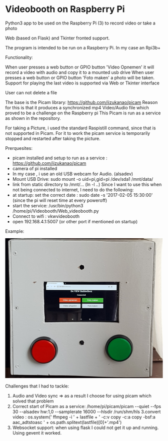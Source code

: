 # Videobooth on Raspberry Pi
Python3 app to be used on the Raspberry Pi (3) to record video or take a photo

Web (based on Flask) and Tkinter fronted support.

The program is intended to be run on a Raspberry Pi. In my case an Rpi3b+

Functionality:

When user presses a web button or GPIO button 'Video Opnemen' it will record a video with audio and copy it to a mounted usb drive
When user presses a web button or GPIO button 'Foto maken' a photo will be taken.
Support for playing the last video is supported via Web or Tkinter interface

User can not delete a file

The base is the Picam library: https://github.com/iizukanao/picam
Reason for this is that it produces a synchronized mp4 Video/Audio file which proved to be a challenge on the Raspberry pi
This Picam is run as a service as shown in the repository.

For taking a Picture, i used the standard Raspistill command, since that is not supported in Picam.
For it to work the picam service is temporarily stopped and restarted after taking the picture.

Prerquesites:
- picam installed and setup to run as a service : https://github.com/iizukanao/picam
- camera of pi installed
- In my case , i use an old USB webcam for Audio. (alsadev) 
- Mount USB Drive: sudo mount -o uid=pi,gid=pi /dev/sda1 /mnt/data/
- link from static directory to /mnt/... (ln -l ..)
Since I want to use this when not being connected to internet, I need to do the following:
- at startup: set the correct date : sudo date -s '2017-02-05 15:30:00' (since the pi will reset time at every poweroff)
- start the service: /usr/bin/python3 /home/pi/Videobooth/Web_videobooth.py
- Connect to wifi : vkwvideobooth
- open 192.168.4.1:5007 (or other port if mentioned on startup)

Example:

<img src="Example_image/videbooth_example.jpg">

Challenges that I had to tackle:
1. Audio and Video sync => as a result I choose for using picam which solved that problem
2. Correct start of Picam as a service: /home/pi/picam/picam --quiet --fps 30 --alsadev hw:1,0 --samplerate 16000 --hlsdir /run/shm/hls
3.convert video : os.system(' ffmpeg -i ' + lastfile + ' -c:v copy -c:a copy -bsf:a aac_adtstoasc ' + os.path.splitext(lastfile)[0]+'.mp4')
4. Websocket support: when using flask I could not get it up and running. Using gevent it worked.







